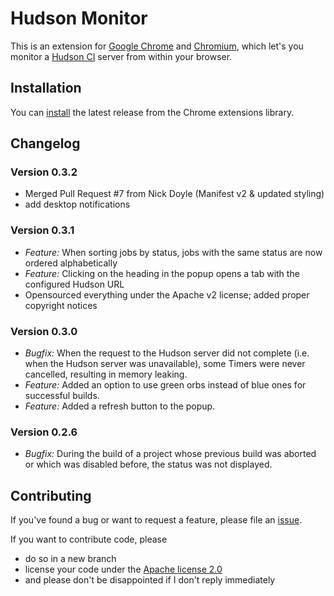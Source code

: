 # Hudson Monitor

This is an extension for [Google Chrome](http://chrome.google.com/) and [Chromium](http://www.chromium.org/Home), which let's you monitor a [Hudson CI](http://www.hudson-ci.org/) server from within your browser.

## Installation

You can [install](https://chrome.google.com/extensions/detail/lnalnbkkohdcnaapeeceifjabgmdfgah) the latest release from the Chrome extensions library.

## Changelog

### Version 0.3.2

* Merged Pull Request #7 from Nick Doyle (Manifest v2 & updated styling)
* add desktop notifications

### Version 0.3.1

* _Feature:_ When sorting jobs by status, jobs with the same status are now ordered alphabetically
* _Feature:_ Clicking on the heading in the popup opens a tab with the configured Hudson URL
* Opensourced everything under the Apache v2 license; added proper copyright notices

### Version 0.3.0

* _Bugfix:_ When the request to the Hudson server did not complete (i.e.
when the Hudson server was unavailable), some Timers were never
cancelled, resulting in memory leaking.
* _Feature:_ Added an option to use green orbs instead of blue ones for
successful builds.
* _Feature:_ Added a refresh button to the popup.

### Version 0.2.6

* _Bugfix:_ During the build of a project whose previous build was
aborted or which was disabled before, the status was not displayed.

## Contributing

If you've found a bug or want to request a feature, please file an [issue](https://github.com/hho/hudsonmonitor/issues).

If you want to contribute code, please

* do so in a new branch
* license your code under the [Apache license 2.0](http://www.apache.org/licenses/LICENSE-2.0.html)
* and please don't be disappointed if I don't reply immediately

